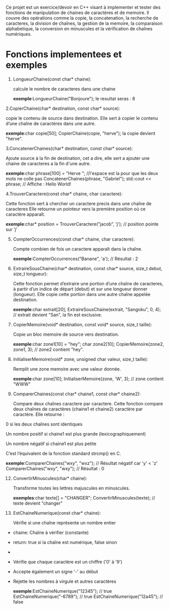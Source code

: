 Ce projet est un exercice/devoir en C++ visant à implementer et tester des fonctions de manipulation de chaines de caractères et de memoire. 
Il couvre des opérations comme la copie, la concatenation, la recherche de caracteres, la division de chaînes, la gestion de la memoire, la comparaison alphabetique, la conversion en minuscules et la vérification de chaînes numériques.

# Fonctions implementees et exemples
1. LongueurChaine(const char* chaine):

   calcule le nombre de caracteres dans une chaine

   **exemple**:LongueurChaine("Bonjoure"); le resultat seras : 8

2.CopierChaine(char* destination, const char* source):

copie le contenu de source dans destination.
Elle sert à copier le contenu d’une chaîne de caractères dans une autre.

**exemple**:char copie[50];
CopierChaine(copie, "herve"); la copie devient "herve".

3.ConcatenerChaines(char* destination, const char* source):

Ajoute source à la fin de destination, cet a dire, elle sert a ajouter une chaine de caracteres a la fin d'une autre.

**exemple**:char phrase[100] = "Herve "; //l'espace est la pour que les deux mots ne colle pas
ConcatenerChaines(phrase, "Gabriel");
std::cout << phrase; // Affiche : Hello World!

4.TrouverCaractere(const char* chaine, char caractere):

Cette fonction sert à chercher un caractere precis dans une chaîne de caracteres
Elle retourne un pointeur vers la première position où ce caractère apparaît.


**exemple**:char* position = TrouverCaractere("jacob", 'j'); // position pointe sur 'j'

5. CompterOccurrences(const char* chaine, char caractere):

   Compte combien de fois un caractere apparaît dans la chaîne.

    **exemple**:CompterOccurrences("Banane", 'a'); // Résultat : 2

7. ExtraireSousChaine(char* destination, const char* source, size_t debut, size_t longueur):

   Cette fonction permet d’extraire une portion d’une chaîne de caracteres, à partir d’un indice de départ (debut) et sur une longueur donner (longueur). Elle copie cette portion dans une autre chaîne appelée destination.


    **exemple**:char extrait[20];
ExtraireSousChaine(extrait, "Sangoku", 0, 4); // extrait devient "San", la fin est exclusive.

9. CopierMemoire(void* destination, const void* source, size_t taille):

   Copie un bloc memoire de source vers destination.


   **exemple**:char zone1[10] = "hey";
               char zone2[10];
             CopierMemoire(zone2, zone1, 3); // zone2 contient "hey".
   
11. InitialiserMemoire(void* zone, unsigned char valeur, size_t taille):

    Remplit une zone memoire avec une valeur donnée.


    **exemple**:char zone[10];
   InitialiserMemoire(zone, 'W', 3); // zone contient "WWW"

13. ComparerChaines(const char* chaine1, const char* chaine2):

    Compare deux chaînes caractere par caractere.
    Cette fonction compare deux chaînes de caractères (chaine1 et chaine2) caractère par caractère. Elle retourne :

0 si les deux chaînes sont identiques

 Un nombre positif si chaine1 est plus grande (lexicographiquement)

 Un nombre négatif si chaine1 est plus petite

C’est l’équivalent de la fonction standard strcmp() en C.
    
**exemple**:ComparerChaines("wxy", "wxz"); // Résultat négatif car 'y' < 'z'
ComparerChaines("wxy", "wxy"); // Résultat : 0

    
12. ConvertirMinuscules(char* chaine):

    Transforme toutes les lettres majuscules en minuscules.

     **exemples**:char texte[] = "CHANGER";
ConvertirMinuscules(texte); // texte devient "changer"

14. EstChaineNumerique(const char* chaine):

    Vérifie si une chaîne représente un nombre entier
 * chaine: Chaîne à vérifier (constante)
 * return: true si la chaîne est numérique, false sinon
 * 
 * Vérifie que chaque caractère est un chiffre ('0' à '9')
 * Accepte également un signe '-' au début
 * Rejette les nombres à virgule et autres caractères


    **exemple**:EstChaineNumerique("12345");   // true
EstChaineNumerique("-6789");   // true
EstChaineNumerique("12a45");   // false


    

    














